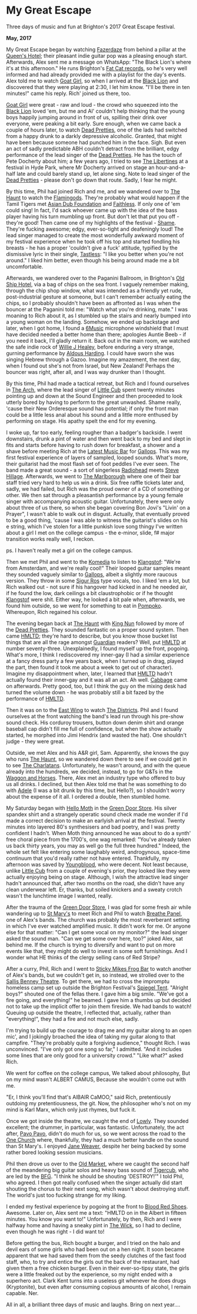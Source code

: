 # My Great Escape

Three days of music and fun at Brighton's 2017 Great Escape festival.

**May, 2017**

My Great Escape began by watching [Fazerdaze](https://fazerdaze.bandcamp.com/) from behind a pillar at the [Queen's Hotel](http://queenshotelbrighton.com/); their pleasant indie guitar pop was a pleasing enough start. Afterwards, Alex sent me a message on WhatsApp: "The Black Lion's where it's at this afternoon." He runs Brighton's [Fat Cat records](https://www.fat-cat.co.uk/home), so he's very well informed and had already provided me with a playlist for the day's events. Alex told me to watch [Goat Girl](http://goatgirl.co.uk/), so when I arrived at the [Black Lion](http://www.blacklion.pub/) and discovered that they were playing at 2:30, I let him know. "I'll be there in ten minutes!" came his reply. Rich' joined us there, too.

[Goat Girl](http://goatgirl.co.uk/) were great - raw and loud - the crowd who squeezed into the [Black Lion](http://www.blacklion.pub/) loved 'em, but me and Al' couldn't help thinking that the young boys happily jumping around in front of us, spilling their drink over everyone, were peaking a bit early. Sure enough, when we came back a couple of hours later, to watch [Dead Pretties](https://soundcloud.com/dead-pretties), one of the lads had switched from a happy drunk to a darkly depressive alcoholic. Granted, that might have been because someone had punched him in the face. Sigh. But even an act of sadly predictable ABH couldn't detract from the brilliant, edgy performance of the lead singer of the [Dead Pretties](https://soundcloud.com/dead-pretties). He has the touch of Pete Docherty about him; a few years ago, I tried to see [The Libertines](http://www.thelibertines.com/) at a festival in Hyde Park, where Mr Docherty arrived on stage an hour-and-a-half late and could barely stand up, let alone sing. Note to lead singer of the [Dead Pretties](https://soundcloud.com/dead-pretties) - please don't go down that route. Sadly, I fear he might.

By this time, Phil had joined Rich and me, and we wandered over to [The Haunt](http://www.thehauntbrighton.co.uk/) to watch the [Flamingods](https://flamingods.bandcamp.com/). They're probably what would happen if the Tamil Tigers met [Asian Dub Foundation](http://asiandubfoundation.com/site/) and [Faithless](http://www.faithless.co.uk/). If only one of 'em could sing! In fact, I'd sack whoever came up with the idea of the bass player having his turn mumbling up front. But don't let that put you off - they're good! Then came one of my highlights of the festival - [Shame](https://shamebanduk.bandcamp.com/). They're fucking awesome; edgy, ever-so-tight and deafeningly loud! The lead singer managed to create the most wonderfully awkward moment of my festival experience when he took off his top and started fondling his breasts - he has a proper 'couldn't give a fuck' attitude, typified by the dismissive lyric in their single, [Tastless](https://shamebanduk.bandcamp.com/track/tasteless): "I like you better when you're not around." I liked him better, even though his being around made me a bit uncomfortable.

Afterwards, we wandered over to the Paganini Ballroom, in Brighton's [Old Ship Hotel](https://www.oldshipbrighton.co.uk/), via a bag of chips on the sea front. I vaguely remember making, through the chip shop window, what was intended as a friendly yet rude, post-industrial gesture at someone, but I can't remember actually eating the chips, so I probably shouldn't have been as affronted as I was when the bouncer at the Paganini told me: "Watch what you're drinking, mate." I was moaning to Rich about it, as I stumbled up the stairs and nearly bumped into a young woman on the landing. Somehow, we ended up backstage and later, when I got home, I found a [6Music](http://www.bbc.co.uk/6music) microphone windshield that I must have decided needed a better home than there; apologies Auntie Beeb - if you need it back, I'll gladly return it. Back out in the main room, we watched the safe indie rock of [Willie J Healey](https://soundcloud.com/willie-j-healey), before enduring a very strange, gurning performance by [Aldous Harding](http://www.aldousharding.com/). I could have sworn she was singing Hebrew through a Gazoo. Imagine my amazement, the next day, when I found out she's not from Israel, but New Zealand! Perhaps the bouncer was right, after all, and I was way drunker than I thought.

By this time, Phil had made a tactical retreat, but Rich and I found ourselves in [The Arch](http://thearch.club/), where the lead singer of [Little Cub](https://soundcloud.com/wearelittlecub) spent twenty minutes pointing up and down at the Sound Engineer and then proceeded to look utterly bored by having to perform to the great unwashed. Shame really, 'cause their New Orderesque sound has potential; if only the front man could be a little less anal about his sound and a little more enthused by performing on stage. His apathy spelt the end for my evening.

I woke up, far too early, feeling rougher than a badger's backside. I went downstairs, drunk a pint of water and then went back to my bed and slept in fits and starts before having to rush down for breakfast, a shower and a shave before meeting Rich at the [Latest Music Bar](http://latestmusicbar.co.uk/) for [Gallops](https://gallops.bandcamp.com/). This was my first festival experience of layers of sampled, looped sounds. What's more, their guitarist had the most flash set of foot peddles I've ever seen. The band made a great sound - a sort of singerless [Radiohead](http://www.radiohead.co.uk/) meets [Steve Hillage](http://stevehillage.com/). Afterwards, we went to [The Marlborough](http://www.marlboroughtheatre.org.uk/) where one of their bar staff tried very hard to help us win a drink. Six free raffle tickets later and, sadly, we had failed, but Rich was the proud owner of a CD of something or other. We then sat through a pleasantish performance by a young female singer with accompanying acoustic guitar. Unfortunately, there were only about three of us there, so when she began covering Bon Jovi's "Livin' on a Prayer", I wasn't able to walk out in disgust. Actually, that eventually proved to be a good thing, 'cause I was able to witness the guitarist's slides on his e string, which I've stolen for a little punkish love song thingy I've written about a girl I met on the college campus - the e-minor, slide, f# major transition works really well, I reckon.

ps. I haven't really met a girl on the college campus.

Then we met Phil and went to the [Komedia](https://www.komedia.co.uk/brighton/) to listen to [Klangstof](https://soundcloud.com/klangstof): "We're from Amsterdam, and we're really cool!" Their looped guitar samples meant they sounded vaguely similar to [Gallops](https://gallops.bandcamp.com/), albeit a slightly more raucous version. They throw in some [Sigur Ros](https://sigur-ros.co.uk/) type vocals, too. I liked 'em a lot, but Rich walked out - not sure if his hangover had kicked in and he needed air, if he found the low, dark ceilings a bit claustrophobic or if he thought [Klangstof](https://soundcloud.com/klangstof) were shit. Either way, he looked a bit pale when, afterwards, we found him outside, so we went for something to eat in [Pompoko](https://pompoko.co.uk/). Whereupon, Rich regained his colour.

The evening began back at [The Haunt](http://www.thehauntbrighton.co.uk/) with [King Nun](http://www.kingnun.com/) followed by more of the [Dead Pretties](https://soundcloud.com/dead-pretties). They sounded fantastic on a proper sound system. Then came [HMLTD](https://www.facebook.com/HMTLD/); they're hard to describe, but you know those bucket list things that are all the rage amongst [Guardian](https://www.theguardian.com/uk) readers? Well, put [HMLTD](https://www.facebook.com/HMTLD/) at number seventy-three. Unexplainedly, I found myself up the front, pogoing. What's more, I think I rediscovered my inner-gay (I had a similar experience at a fancy dress party a few years back, when I turned up in drag, played the part, then found it took me about a week to get out of character). Imagine my disappointment when, later, I learned that [HMLTD](https://www.facebook.com/HMTLD/) hadn't actually found their inner-gay and it was all an act. Ah well. [Cabbage](https://ahcabbage.bandcamp.com/) came on afterwards. Pretty good, too, but I think the guy on the mixing desk had turned the volume down - he was probably still a bit fazed by the performance of [HMLTD](https://www.facebook.com/HMTLD/).

Then it was on to the [East Wing](http://greatescapefestival.com/festival-venue/the-east-wing/) to watch [The Districts](http://thedistrictsband.com/). Phil and I found ourselves at the front watching the band's lead run through his pre-show sound check. His corduroy trousers, button down denim shirt and orange baseball cap didn't fill me full of confidence, but when the show actually started, he morphed into Jimi Hendrix (and wasted the hat). One shouldn't judge - they were great.

Outside, we met Alex and his A&R girl, Sam. Apparently, she knows the guy who runs [The Haunt](http://www.thehauntbrighton.co.uk/), so we wandered down there to see if we could get in to see [The Charlatans](http://www.thecharlatans.net/). Unfortunately, he wasn't around, and with the queue already into the hundreds, we decided, instead, to go for G&Ts in the [Waggon and Horses](https://www.facebook.com/pages/Wagon-and-Horses-Brighton/1412068109044157?nr). There, Alex met an industry type who offered to buy us all drinks. I declined, but then Alex told me that he was something to do with [Adele](https://home.adele.com/) (I was a bit drunk by this time, but Hello?), so I shouldn't worry about the expense of it all. I ordered a double, then stumbled home.

My Saturday began with [Hello Moth](http://www.hellomoth.com/) in the [Green Door Store](http://thegreendoorstore.co.uk/). His silver spandex shirt and a strangely operatic sound check made me wonder if I'd made a correct decision to make an earlyish arrival at the festival. Twenty minutes into layered 80's synthesisers and bad poetry, and I was pretty confident I hadn't.  When Moth thing announced he was about to do a synth' free choral piece from the 1700's, one wag remarked: "You've already taken us back thirty years, you may as well go the full three hundred." Indeed, the whole set felt like entering some laughably weird, androgynous, space-time continuum that you'd really rather not have entered. Thankfully, my afternoon was saved by [Youngblood](http://www.youryoungblood.com/), who were decent. Not least because, unlike [Little Cub](https://soundcloud.com/wearelittlecub) from a couple of evening's prior, they looked like they were actually enjoying being on stage. Although, I
wish the attractive lead singer hadn't announced that, after two months on the road, she didn't have any clean underwear left. Er, thanks, but soiled knickers and a sweaty crotch wasn't the lunchtime image I wanted, really.

After the trauma of the [Green Door Store](http://thegreendoorstore.co.uk/), I was glad for some fresh air while wandering up to [St Mary's](http://www.stmaryschurchbrighton.org.uk/) to meet Rich and Phil to watch [Breathe Panel](https://soundcloud.com/breathe-panel), one of Alex's bands. The church was probably the most reverberant setting in which I've ever watched amplified music. It didn't work for me. Or anyone else for that matter: "Can I get some vocal on my monitor?" the lead singer asked the sound man. "Can we get some over here, too?" joked Alex, sat behind me. If the church is trying to diversify and want to put on more events like that, they might do well to invest in some soft furnishings. And I wonder what HE thinks of the clergy selling cans of Red Stripe?

After a curry, Phil, Rich and I went to [Sticky Mikes Frog Bar](http://www.stickymikesfrogbar.pub/) to watch another of Alex's bands, but we couldn't get in, so instead, we strolled over to the [Sallis Benney Theatre](https://www.facebook.com/sallisbenney/). To get there, we had to cross the impromptu homeless camp set up outside the Brighton Festival's [Spiegel Tent](http://www.brightonspiegeltent.com/). "Alright boys?" shouted one of the fellas there. I gave him a big smile. "We've got a fire going, and everything!" he beamed. I gave him a thumbs up but decided not to take up the implicit offer to join them fireside. We had bands to watch! Queuing up outside the theatre, I reflected that, actually, rather than "everything!", they had a fire and not much else, sadly.

I'm trying to build up the courage to drag me and my guitar along to an open mic', and I jokingly broached the idea of taking my guitar along to that campfire. "They're probably quite a forgiving audience," thought Rich. I was unconvinced. "I've only got one song so far," I admitted. "And it includes some lines that are only good for a university crowd." "Like what?" asked Rich.

We went for coffee on the college campus,
We talked about philosophy,
But on my mind wasn't ALBERT CAMUS,
Because she wouldn't come out with me.

"Er, I think you'll find that's AlBAIR CaMOO," said Rich, pretentiously outdoing my pretentiousness, the git. Now, the philosopher who's not on my mind is Karl Marx, which only just rhymes, but fuck it.

Once we got inside the theatre, we caught the end of [Lowly](https://www.facebook.com/lowlyband/). They sounded excellent; the drummer, in particular, was fantastic. Unfortunately, the act after, [Pavo Pavo](https://www.facebook.com/pavopavohouse/), didn't do much for us, so we went across the road to the [One Church](http://onechurchbrighton.org/) where, thankfully, they had a much better handle on the sound than St Mary's. I enjoyed [Jane Weaver](https://janeweavermusic.com/), despite her being backed by some rather bored looking session musicians.

Phil then drove us over to the [Old Market](http://theoldmarket.com/), where we caught the second half of the meandering big guitar solos and heavy bass sound of [Tigercub](http://www.tigercubtigercub.co.uk/), who are led by the [BFG](http://www.roalddahl.com/roald-dahl/characters/magical-folk/the-big-friendly-giant). "I think he should be shouting 'DESTROY!'" I told Phil, who agreed. I then got really confused when the singer actually did start shouting the chorus to their next song, which wasn't about destroying stuff. The world's just too fucking strange for my liking.

I ended my festival experience by pogoing at the front to [Blood Red Shoes](https://bloodredshoes.co.uk/). Awesome. Later on, Alex sent me a text: "HMLTD on in the Albert in fifteen minutes. You know you want to!" Unfortunately, by then, Rich and I were halfway home and having a sneaky pint in [The Wick](http://www.thewick.pub/), so I had to decline, even though he was right - I did want to!

Before getting the bus, Rich bought a burger, and I tried on the halo and devil ears of some girls who had been out on a hen night. It soon became apparent that we had saved them from the seedy clutches of the fast food staff, who, to try and entice the girls out the back of the restaurant, had given them a free chicken burger. Even in their ever-so-tipsy state, the girls were a little freaked out by the experience, so my night ended with a superhero act. Clark Kent turns into a useless git whenever he does drugs (Kryptonite), but even after consuming copious amounts of alcohol, I remain capable. Ner.

All in all, a brilliant three days of music and laughs. Bring on next year....

&nbsp;